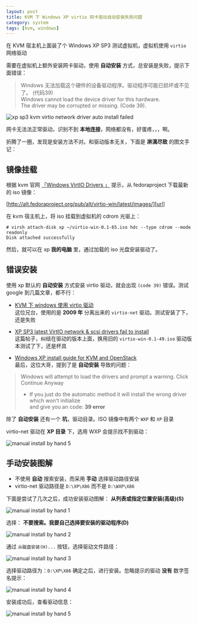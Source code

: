 ```yaml
---
layout: post
title: KVM 下 Windows XP virtio 网卡驱动自动安装失败问题
category: system
tags: [kvm, windows]
---
```


在 KVM 宿主机上面装了个 Windows XP SP3 测试虚拟机，虚拟机使用 `virtio` 网络驱动

需要在虚拟机上额外安装网卡驱动，使用 **自动安装** 方式，总安装是失败，提示下面错误：

> Windows 无法加载这个硬件的设备驱动程序。驱动程序可能已损坏或不见了。 (代码39)  
> Windows cannot load the device driver for this hardware.  
> The driver may be corrupted or missing. (Code 39).

![xp sp3 kvm virtio network driver auto install failed][a]

[a]: http://media-cache-ec0.pinimg.com/originals/a3/66/c5/a366c578d26a9edf9b8e13aaf2cef930.jpg

网卡无法法正常驱动，识别不到 **本地连接**，网络都没有，好蛋疼，，，啊。

折腾了一圈，发现是安装方法不对。和驱动版本无关，下面是 **淋漓尽致** 的图文手记：

## 镜像挂载

根据 kvm 官网 [「Windows VirtIO Drivers 」][0] 提示，从 fedoraproject 下载最新的 iso 镜像：

[http://alt.fedoraproject.org/pub/alt/virtio-win/latest/images/][url]

[url]: http://alt.fedoraproject.org/pub/alt/virtio-win/latest/images/

在 kvm 宿主机上，将 iso 挂载到虚拟机的 cdrom 光驱上：

    # virsh attach-disk xp ~/virtio-win-0.1-65.iso hdc --type cdrom --mode readonly
    Disk attached successfully

然后，就可以在 xp **我的电脑** 里，通过加载的 iso 光盘安装驱动了。

## 错误安装

使用 xp 默认的 **自动安装** 方式安装 virtio 驱动，就会出现 `(code 39)` 错误。测试 google 到几篇文章，都不行：

- [KVM 下 windows 使用 virtio 驱动][1]  
这位兄台，使用的是 **2009 年** 分离出来的 `virtio-net` 驱动。测试安装了下，还是失败

- [XP SP3 latest VirtIO network & scsi drivers fail to install][2]  
这篇帖子，纠结在驱动的版本上面，换用旧的 `virtio-win-0.1-49.iso` 驱动版本测试了下，还是杯具

- [Windows XP install guide for KVM and OpenStack][3]  
最后，这位大哥，提到了是 **自动安装** 导致的问题：

> Windows will attempt to load the drivers and prompt a warning. Click Continue Anyway  
> - If you just do the automatic method it will install the wrong driver which won't initialize  
> and give you an code: **39 error**

除了 **自动安装** 还有一个 **坑**，驱动目录。ISO 镜像中有两个 `WXP` 和 `XP` 目录

virtio-net 驱动在 **XP 目录** 下，选用 WXP 会提示找不到驱动：

![manual install by hand 5][f]

## 手动安装图解

- 不使用 **自动** 搜索安装，而采用 **手动** 选择驱动路径安装
- virtio-net 驱动路径是 `D:\XP\X86` 而不是 `D:\WXP\X86`

下面是尝试了几次之后，成功安装驱动图解： **从列表或指定位置安装(高级)(S)**

![manual install by hand 1][b]

选择： **不要搜索。我要自己选择要安装的驱动程序(D)**

![manual install by hand 2][c]

通过 `从磁盘安装(H)...` 按钮，选择驱动文件路径：

![manual install by hand 3][d]

选择驱动路径为：`D:\XP\X86` 确定之后，进行安装。忽略提示的驱动 **没有** 数字签名提示：

![manual install by hand 4][e]

安装成功后，查看驱动信息：

![manual install by hand 5][g]

[0]: http://www.linux-kvm.org/page/WindowsGuestDrivers/Download_Drivers
[1]: http://www.361way.com/kvm-windows-virtio/2816.html
[2]: http://forum.proxmox.com/threads/14765-XP-SP3-latest-VirtIO-network-amp-scsi-drivers-fail-to-install
[3]: http://www.unicornclouds.com/blog_posts/kvm_windows_xp_install_openstack

[b]: http://media-cache-ec0.pinimg.com/originals/d6/6a/20/d66a20bcc861846ada8980edf9062f08.jpg
[c]: http://media-cache-ak0.pinimg.com/originals/52/32/10/5232108b8e76311103d3f9caf98b4dcc.jpg
[d]: http://media-cache-ec0.pinimg.com/originals/91/5d/cc/915dccb1c59e6931fcb29ced0896d573.jpg
[e]: http://media-cache-ak0.pinimg.com/originals/0c/07/cc/0c07cc625ee8ee3be792f2c17b633122.jpg
[f]: http://media-cache-ak0.pinimg.com/originals/2d/83/4e/2d834e41fb542fc01c1b21286ca814f5.jpg
[g]: http://media-cache-ec0.pinimg.com/originals/7f/6f/8e/7f6f8e48fd770e02d4e8ec728dcd8ac0.jpg
